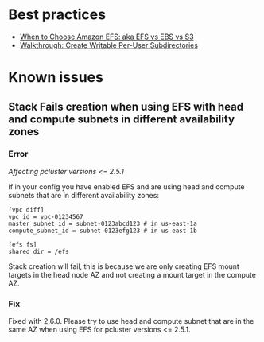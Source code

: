 # Best practices

* [When to Choose Amazon EFS: aka EFS vs EBS vs S3](https://aws.amazon.com/efs/when-to-choose-efs/)
* [Walkthrough: Create Writable Per-User Subdirectories](https://docs.aws.amazon.com/efs/latest/ug/accessing-fs-nfs-permissions-per-user-subdirs.html)

# Known issues

## Stack Fails creation when using EFS with head and compute subnets in different availability zones

### Error

_Affecting pcluster versions <= 2.5.1_

If in your config you have enabled EFS and are using head and compute subnets that are in different availability zones:

```
[vpc diff]
vpc_id = vpc-01234567
master_subnet_id = subnet-0123abcd123 # in us-east-1a
compute_subnet_id = subnet-0123efg123 # in us-east-1b

[efs fs]
shared_dir = /efs
```

Stack creation will fail, this is because we are only creating EFS mount targets in the head node AZ and not creating a mount target in the compute AZ.

### Fix

Fixed with 2.6.0. Please try to use head and compute subnet that are in the same AZ when using EFS for pcluster versions <= 2.5.1.